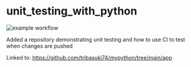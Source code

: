 # unit_testing_with_python

![example workflow](https://github.com/StatsGary/unit_testing_with_python/actions/workflows/main.yml/badge.svg)


Added a repository demonstrating unit testing and how to use CI to test when changes are pushed

Linked to: https://github.com/tribasuki74/mypython/tree/main/app
